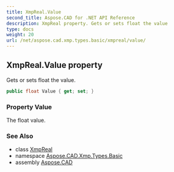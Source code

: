 ```yaml
---
title: XmpReal.Value
second_title: Aspose.CAD for .NET API Reference
description: XmpReal property. Gets or sets float the value
type: docs
weight: 20
url: /net/aspose.cad.xmp.types.basic/xmpreal/value/
---
```

## XmpReal.Value property

Gets or sets float the value.

```csharp
public float Value { get; set; }
```

### Property Value

The float value.

### See Also

* class [XmpReal](../)
* namespace [Aspose.CAD.Xmp.Types.Basic](../../xmpreal/)
* assembly [Aspose.CAD](../../../)


